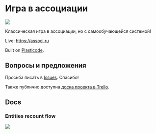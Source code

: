 # Игра в ассоциации

![](https://travis-ci.com/kapxapot/associations.svg?branch=master)

Классическая игра в ассоциации, но с самообучающейся системой!

Live: https://associ.ru

Built on [Plasticode](https://github.com/kapxapot/plasticode).

## Вопросы и предложения

Просьба писать в [Issues](https://github.com/kapxapot/associations/issues). Спасибо!

Также публично доступна [доска проекта в Trello](https://trello.com/b/XNlTATWi/%D0%B0%D1%81%D1%81%D0%BE%D1%86%D0%B8%D0%B0%D1%86%D0%B8%D0%B8).

## Docs

### Entities recount flow

![](https://i.imgur.com/XWBN9Eu.jpg)
